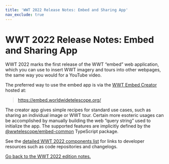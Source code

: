 ```yaml
---
title: 'WWT 2022 Release Notes: Embed and Sharing App'
nav_exclude: true
---
```


# WWT 2022 Release Notes: Embed and Sharing App

WWT 2022 marks the first release of the WWT “embed” web application, which you
can use to insert WWT imagery and tours into other webpages, the same way you
would for a YouTube video.

The preferred way to use the embed app is via the [WWT Embed
Creator](../embed-creator/) hosted at:

> <https://embed.worldwidetelescope.org/>

The creator app gives simple recipes for standard use cases, such as sharing an
individual image or WWT tour. Certain more esoteric usages can be accomplished
by manually building the web “query string” used to initialize the app. The
supported features are implicitly defined by the
[@wwtelescope/embed-common][wec] TypeScript package.

[wec]: https://docs.worldwidetelescope.org/webgl-reference/latest/apiref/embed-common/

See the [detailed WWT 2022 components list](../components/) for links to
developer resources such as code repositories and changelogs.

[Go back to the WWT 2022 edition notes.](..)
